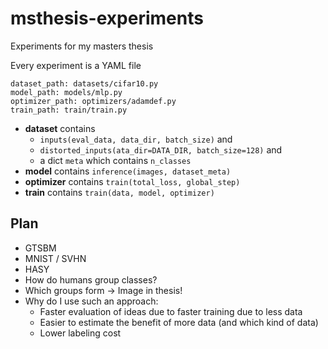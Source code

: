 # msthesis-experiments
Experiments for my masters thesis

Every experiment is a YAML file

```
dataset_path: datasets/cifar10.py
model_path: models/mlp.py
optimizer_path: optimizers/adamdef.py
train_path: train/train.py
```

* **dataset** contains
    * `inputs(eval_data, data_dir, batch_size)` and
    * `distorted_inputs(ata_dir=DATA_DIR, batch_size=128)` and
    * a dict `meta` which contains `n_classes`
* **model** contains `inference(images, dataset_meta)`
* **optimizer** contains `train(total_loss, global_step)`
* **train** contains `train(data, model, optimizer)`

## Plan

* GTSBM
* MNIST / SVHN
* HASY
* How do humans group classes?
* Which groups form -> Image in thesis!
* Why do I use such an approach:
    - Faster evaluation of ideas due to faster training due to less data
    - Easier to estimate the benefit of more data (and which kind of data)
    - Lower labeling cost